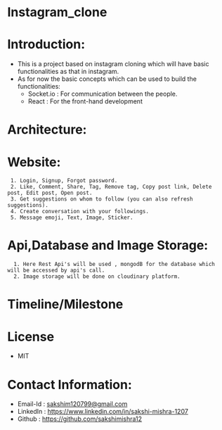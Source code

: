 # Instagram_clone

# Introduction:
 * This is a project based on instagram cloning which will have basic functionalities as that in instagram.
 * As for now the basic concepts which can be used to build the functionalities:
    * Socket.io : For communication between the people.
    * React : For the front-hand development
# Architecture:
  # Website:
     1. Login, Signup, Forgot password.
     2. Like, Comment, Share, Tag, Remove tag, Copy post link, Delete post, Edit post, Open post.
     3. Get suggestions on whom to follow (you can also refresh suggestions).
     4. Create conversation with your followings.
     5. Message emoji, Text, Image, Sticker.
  # Api,Database and Image Storage:
      1. Here Rest Api's will be used , mongodB for the database which will be accessed by api's call.
      2. Image storage will be done on cloudinary platform.
# Timeline/Milestone
# License
  - MIT
# Contact Information:
  * Email-Id : sakshim120799@gmail.com
  * LinkedIn : https://www.linkedin.com/in/sakshi-mishra-1207
  * Github :   https://github.com/sakshimishra12
